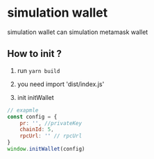 # simulation wallet

simulation wallet can simulation metamask wallet

## How to init ?

1. run `yarn build`
2. you need import 'dist/index.js'

3. init initWallet

```javascript
// exapmle
const config = {
    pr: '', //privateKey
    chainId: 5,
    rpcUrl: '' // rpcUrl
}
window.initWallet(config)
```

